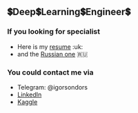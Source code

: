 ## :heavy_dollar_sign:Deep:heavy_dollar_sign:Learning:heavy_dollar_sign:Engineer:heavy_dollar_sign:

### If you looking for specialist

- Here is my [resume]([https://drive.google.com/file/d/14ldtBpIsEoN3u5loM_mQ7bWthlglambN/view?usp=sharing](https://drive.google.com/file/d/1WxFiKNxVo-Hs2s_hacHzhr4NYgzEbeu-/view?usp=share_link)) :uk:
- and the [Russian one](https://drive.google.com/file/d/1rzTgb0BrU89u3kdz4gi6yT_StWFFWpKY/view?usp=share_link) :ru: 

### You could contact me via

- Telegram: @igorsondors
- [LinkedIn](https://www.linkedin.com/in/igor-sondors-06ba07b7/)
- [Kaggle](https://www.kaggle.com/igorsondors)

<!--
**IgorSondors/IgorSondors** is a ✨ _special_ ✨ repository because its `README.md` (this file) appears on your GitHub profile.




- 🔭 
- 🌱 
- 👯 
- 💬 
- 📫 
- 😄 
- ⚡ 
👋
:heavy_dollar_sign:
-->
